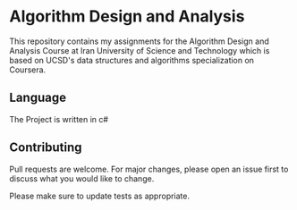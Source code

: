 # Algorithm Design and Analysis 

This repository contains my assignments for the Algorithm Design and Analysis Course at Iran University of Science and Technology which is based on UCSD's data structures and algorithms specialization on Coursera.

## Language

The Project is written in c#


## Contributing
Pull requests are welcome. For major changes, please open an issue first to discuss what you would like to change.

Please make sure to update tests as appropriate.
